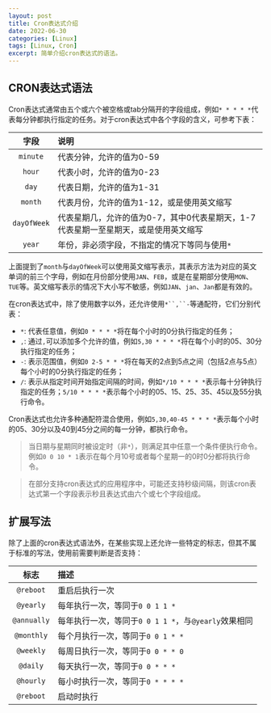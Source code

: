 ```yaml
---
layout: post
title: Cron表达式介绍
date: 2022-06-30
categories: [Linux]
tags: [Linux, Cron]
excerpt: 简单介绍cron表达式的语法。
---
```


## CRON表达式语法

Cron表达式通常由五个或六个被空格或tab分隔开的字段组成，例如`* * * * *`代表每分钟都执行指定的任务。对于cron表达式中各个字段的含义，可参考下表：

| 字段 | 说明 |
|:--:|:---|
| `minute` | 代表分钟，允许的值为0-59 |
| `hour` | 代表小时，允许的值为0-23 |
| `day` | 代表日期，允许的值为1-31 |
| `month` | 代表月份，允许的值为1-12，或是使用英文缩写 |
| `dayOfWeek` | 代表星期几，允许的值为0-7，其中0代表星期天，1-7代表星期一至星期天，或是使用英文缩写 |
| `year` | 年份，非必须字段，不指定的情况下等同与使用`*` |

上面提到了`month`与`dayOfWeek`可以使用英文缩写表示，其表示方法为对应的英文单词的前三个字母，例如在月份部分使用`JAN`、`FEB`，或是在星期部分使用`MON`、`TUE`等。英文缩写表示的情况下大小写不敏感，例如`JAN`、`jan`、`Jan`都是有效的。

在cron表达式中，除了使用数字以外，还允许使用`*``,``-`等通配符，它们分别代表：

- `*`: 代表任意值，例如`0 * * * *`将在每个小时的0分执行指定的任务；
- `,`: 通过`,`可以添加多个允许的值，例如`5,30 * * * *`将在每个小时的05、30分执行指定的任务；
- `-`: 表示范围值，例如`0 2-5 * * *`将在每天的2点到5点之间（包括2点与5点）每个小时的0分执行指定的任务；
- `/`: 表示从指定时间开始指定间隔的时间，例如`*/10 * * * *`表示每十分钟执行指定的任务；`5/10 * * * *`表示每个小时的05、15、25、35、45以及55分执行命令。

Cron表达式也允许多种通配符混合使用，例如`5,30,40-45 * * * *`表示每个小时的05、30分以及40到45分之间的每一分钟，都执行命令。

> 当日期与星期同时被设定时（非`*`），则满足其中任意一个条件便执行命令。例如`0 0 10 * 1`表示在每个月10号或者每个星期一的0时0分都将执行命令。

> 在部分支持cron表达式的应用程序中，可能还支持秒级间隔，则该cron表达式第一个字段表示秒且表达式由六个或七个字段组成。

## 扩展写法

除了上面的cron表达式语法外，在某些实现上还允许一些特定的标志，但其不属于标准的写法，使用前需要判断是否支持：

| 标志 | 描述 |
|:--:|:---|
| `@reboot` | 重启后执行一次 |
| `@yearly` | 每年执行一次，等同于`0 0 1 1 *` |
| `@annually` | 每年执行一次，等同于`0 0 1 1 *`，与`@yearly`效果相同 |
| `@monthly` | 每个月执行一次，等同于`0 0 1 * *` |
| `@weekly` | 每周日执行一次，等同于`0 0 * * 0` |
| `@daily` | 每天执行一次，等同于`0 0 * * *` |
| `@hourly` | 每小时执行一次，等同于`0 * * * *` |
| `@reboot` | 启动时执行 |
